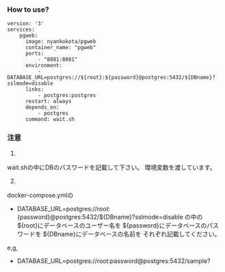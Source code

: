 ### How to use?

```
version: '3'
services:
    pgweb:
      image: nyankokota/pgweb
      container_name: "pgweb"
      ports:
          - "8081:8081"
      environment:
          - DATABASE_URL=postgres://${root}:${password}@postgres:5432/${DBname}?sslmode=disable
      links:
          - postgres:postgres
      restart: always
      depends_on:
          - postgres
      command: wait.sh
```

### 注意
1.
wait.shの中にDBのパスワードを記載して下さい。
環境変数を渡しています。

2.
docker-compose.ymlの
- DATABASE_URL=postgres://${root}:${password}@postgres:5432/${DBname}?sslmode=disable
の中の
${root}にデータベースのユーザー名を
${password}にデータベースのパスワードを
${DBname}にデータベースの名前を
それぞれ記載してください。

e,g,
- DATABASE_URL=postgres://root:password@postgres:5432/sample?

